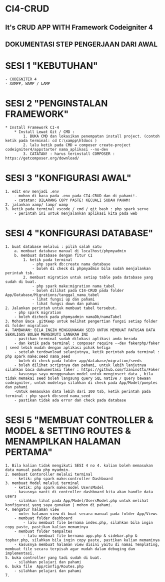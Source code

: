 # CI4-CRUD
## It's CRUD APP WITH Framework Codeigniter 4

## DOKUMENTASI STEP PENGERJAAN DARI AWAL
# SESI 1 "KEBUTUHAN"
    - CODEGNITER 4
    - XAMPP, WAMP / LAMP
# SESI 2 "PENGINSTALAN FRAMEWORK"
    * Install Framework CI-4
        * Install Lewat Git / CMD : 
            1. BUKA CMD dan lokasikan penempatan install project. (contoh ketik pada terminal: cd C:\xampp\htdocs ) 
            2. lalu ketik pada CMD = composer create-project codeigniter4/appstarter nama_aplikasi --no-dev 
            3. CATATAN! : harus terinstall COMPOSER : https://getcomposer.org/download/
# SESI 3 "KONFIGURASI AWAL"
    1. edit env menjadi .env
        - mohon di baca pada .env pada CI4-CRUD dan di pahami!.
        - catatan: DILARANG COPY PASTE! KECUALI SUDAH PAHAM!
    2. jalankan xamp/ lamp/ wamp
    3. ketik pada terminal vscode / cmd / git bash : php spark serve   
        - perintah ini untuk menjalankan aplikasi kita pada web
# SESI 4 "KONFIGURASI DATABASE"
    1. buat database melalui : pilih salah satu
        a. membuat database manual di localhost/phpmyadmin
        b. membuat database dengan fitur CI 
            1. ketik pada terminal 
                - php spark db:create nama_database
                - boleh di check di phpmyadmin bila sudah menjalankan perintah tsb.
            2. membuat migration untuk setiap table pada database yang sudah di buat.
                - php spark make:migration nama_tabel 
                - boleh dilihat pada CI4-CRUD pada folder App/Database/Migrations/tanggal_nama_tabel
                - lihat fungsi up dan pahami
                - lihat fungsi down dan pahami
    2. Jalankan perintah untuk membuat tabel tersebut.
        - php spark migration     
        - boleh dicheck pada phpmyadmin namaDb/namaTabel  
    3. Mohon Baca .gitKeep untuk melihat pengertian fungsi setiap folder di folder migration
    4. TAMBAHAN: BILA INGIN MENGGUNAKAN SEED UNTUK MEMBUAT RATUSAN DATA SEKALIGUS BOLEH MENGIKUTI LANGKAH INI
        - pastikan terminal sudah dilokasi aplikasi anda berada
        - dan ketik pada terminal : composer require --dev fakerphp/faker | seed lebih mudah dengan aplikasi pihak ketiga
        - setelah terdownload selanjutnya, ketik perintah pada terminal : php spark make:seed nama_seed
        - boleh di check pada folder app/database/migration/seeds
        - boleh dilihat scriptnya dan pahami, untuk lebih lanjutnya silahkan baca dokumentasi faker : https://github.com/fzaninotto/Faker
        - kasusnya saya menggunakan model untuk menginsert data , bila tidak memakai seed boleh langsung query SQL native / query bawaan codeigniter, untuk modelnya silahkan di check pada App/Model/poeples dan pahami
        -Untuk memasukan data lebih dari 100 tsb, ketik perintah pada terminal : php spark db:seed nama_seed 
        - pastikan tidak ada error dan check pada database 
# SESI 5 "MEMBUAT CONTROLLER & MODEL & SETTING ROUTES & MENAMPILKAN HALAMAN PERTAMA"
    1. Bila kalian tidak mengikuti SESI 4 no 4. kalian boleh memasukan data manual pada php myadmin.
    2. membuat Contoroller melalui terminal
        - ketik: php spark make:controller Dashboard
    3. membuat Model melalui terminal
        - ketik: php spark make:model UsersModel 
        - kasusnya nanti di controller dashboard kita akan handle data users
        - silahkan lihat pada App/Model/UsersModel.php untuk melihat konfigurasi yang saya gunakan | mohon di pahami.
    4. mengatur halaman view 
        - note: halaman view di buat secara manual pada folder App/Views
        - membuat folder dashboard 
            - lalu membuat file bernama index.php, silahkan bila ingin copy paste, pastikan kalian memaminya
        - membuat folder tempaltes 
            - lalu membuat file bernama app.php & sidebar.php & topbar.php, silahkan bila ingin copy paste, pastikan kalian memaminya
        - kasusnya membuat halaman view disini yaitu di namai Templating, membuat file secara terpisah agar mudah dalam debuging dan implementasi.
    5. buka controller yang tadi sudah di buat.
        - silahkan pelajari dan pahami
    6. buka file  App/Config/Routes.php
        - silahkan pelajari dan pahami
    7. 